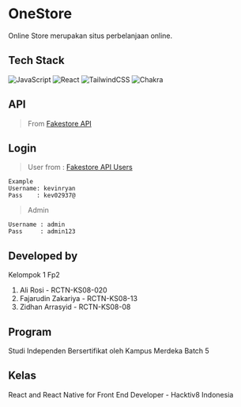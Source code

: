 # OneStore

Online Store merupakan situs perbelanjaan online.

## Tech Stack

![JavaScript](https://img.shields.io/badge/javascript-%23323330.svg?style=for-the-badge&logo=javascript&logoColor=%23F7DF1E)
![React](https://img.shields.io/badge/react-%2320232a.svg?style=for-the-badge&logo=react&logoColor=%2361DAFB)
![TailwindCSS](https://img.shields.io/badge/tailwindcss-%2338B2AC.svg?style=for-the-badge&logo=tailwind-css&logoColor=white)
![Chakra](https://img.shields.io/badge/chakra-%234ED1C5.svg?style=for-the-badge&logo=chakraui&logoColor=white)

## API

> From [Fakestore API](https://fakestoreapi.com/)

## Login

> User
> from : [Fakestore API Users](https://fakestoreapi.com/users)

```
Example
Username: kevinryan
Pass    : kev02937@
```

> Admin

```
Username : admin
Pass     : admin123
```

## Developed by

Kelompok 1 Fp2

1. Ali Rosi - RCTN-KS08-020
2. Fajarudin Zakariya - RCTN-KS08-13
3. Zidhan Arrasyid - RCTN-KS08-08

## Program

Studi Independen Bersertifikat oleh Kampus Merdeka Batch 5

## Kelas

React and React Native for Front End Developer - Hacktiv8 Indonesia
